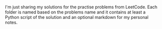 I'm just sharing my solutions for the practise problems from LeetCode. Each folder is named based on the problems name and it contains at least a Python script of the solution and an optional markdown for my personal notes.
